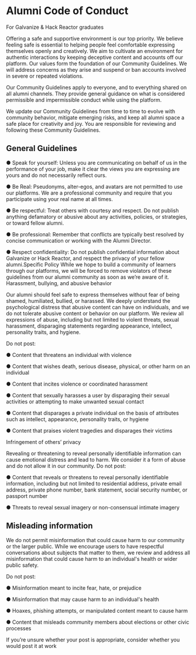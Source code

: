 # Alumni Code of Conduct

For Galvanize & Hack Reactor graduates

Offering a safe and supportive environment is our top priority. We believe feeling safe is essential to
helping people feel comfortable expressing themselves openly and creatively. We aim to cultivate an
environment for authentic interactions by keeping deceptive content and accounts off our platform.
Our values form the foundation of our Community Guidelines. We will address concerns as they arise
and suspend or ban accounts involved in severe or repeated violations.

Our Community Guidelines apply to everyone, and to everything shared on all alumni channels. They
provide general guidance on what is considered permissible and impermissible conduct while using
the platform.

We update our Community Guidelines from time to time to evolve with community behavior, mitigate
emerging risks, and keep all alumni space a safe place for creativity and joy. You are responsible for
reviewing and following these Community Guidelines.

## General Guidelines

● Speak for yourself: Unless you are communicating on behalf of us in the performance of your
job, make it clear the views you are expressing are yours and do not necessarily reflect ours.

● Be Real: Pseudonyms, alter-egos, and avatars are not permitted to use our platforms. We are
a professional community and require that you participate using your real name at all times.

● Be respectful: Treat others with courtesy and respect. Do not publish anything defamatory or
abusive about any activities, policies, or strategies, or toward fellow alumni.

● Be professional: Remember that conflicts are typically best resolved by concise
communication or working with the Alumni Director.

● Respect confidentiality: Do not publish confidential information about Galvanize or Hack
Reactor, and respect the privacy of your fellow alumni.Specific Policy
While we hope to build a community of learners through our platforms, we will be forced to remove
violators of these guidelines from our alumni community as soon as we’re aware of it.
Harassment, bullying, and abusive behavior

Our alumni should feel safe to express themselves without fear of being shamed, humiliated, bullied,
or harassed. We deeply understand the psychological distress that abusive content can have on
individuals, and we do not tolerate abusive content or behavior on our platform. We review all
expressions of abuse, including but not limited to violent threats, sexual harassment, disparaging
statements regarding appearance, intellect, personality traits, and hygiene.

Do not post:

● Content that threatens an individual with violence

● Content that wishes death, serious disease, physical, or other harm on an individual

● Content that incites violence or coordinated harassment

● Content that sexually harasses a user by disparaging their sexual activities or attempting to make unwanted sexual contact

● Content that disparages a private individual on the basis of attributes such as intellect,
appearance, personality traits, or hygiene

● Content that praises violent tragedies and disparages their victims

Infringement of others’ privacy

Revealing or threatening to reveal personally identifiable information can cause emotional distress
and lead to harm. We consider it a form of abuse and do not allow it in our community. Do not post:

● Content that reveals or threatens to reveal personally identifiable information, including but
not limited to residential address, private email address, private phone number, bank
statement, social security number, or passport number

● Threats to reveal sexual imagery or non-consensual intimate imagery

## Misleading information

We do not permit misinformation that could cause harm to our community or the larger public. While
we encourage users to have respectful conversations about subjects that matter to them, we review
and address all misinformation that could cause harm to an individual's health or wider public safety.

Do not post:

● Misinformation meant to incite fear, hate, or prejudice

● Misinformation that may cause harm to an individual's health

● Hoaxes, phishing attempts, or manipulated content meant to cause harm

● Content that misleads community members about elections or other civic processes

If you’re unsure whether your post is appropriate, consider whether you would post it at work
